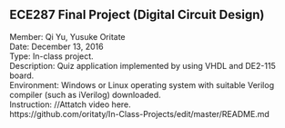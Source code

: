 <h2>ECE287 Final Project (Digital Circuit Design)</h2>
Member: Qi Yu, Yusuke Oritate<br/>
Date: December 13, 2016<br/>
Type: In-class project. <br/>
Description: Quiz application implemented by using VHDL and DE2-115 board.<br/>
Environment: Windows or Linux operating system with suitable Verilog compiler (such as iVerilog) downloaded.<br/>
Instruction: //Attatch video here.<br/>https://github.com/oritaty/In-Class-Projects/edit/master/README.md

